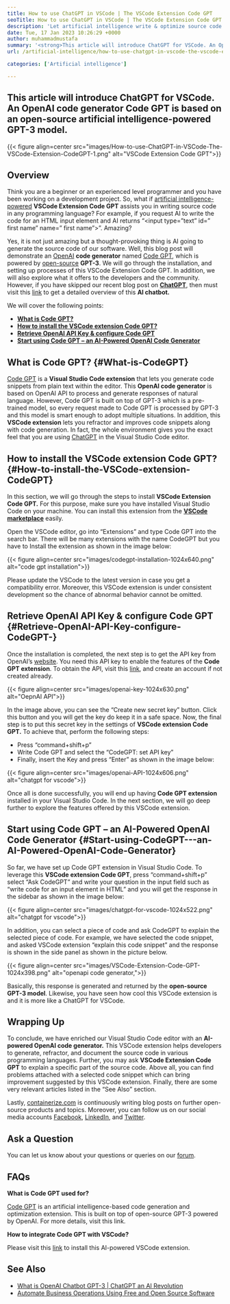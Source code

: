 ```yaml
---
title: How to use ChatGPT in VSCode | The VSCode Extension Code GPT
seoTitle: How to use ChatGPT in VSCode | The VSCode Extension Code GPT
description: 'Let artificial intelligence write & optimize source code using OpenAI API. VSCode Extension Code GPT is powered by GPT-3 which is an open-source NLP model.'
date: Tue, 17 Jan 2023 10:26:29 +0000
author: muhammadmustafa
summary: '<strong>This article will introduce ChatGPT for VSCode. An OpenAI code generator Code GPT is based on an open-source artificial intelligence-powered GPT-3 model.</strong>'
url: /artificial-intelligence/how-to-use-chatgpt-in-vscode-the-vscode-extension-codegpt/

categories: ['Artificial intelligence']

---
```

## **This article will introduce ChatGPT for VSCode. An OpenAI code generator Code GPT is based on an open-source artificial intelligence-powered GPT-3 model.**

{{< figure align=center src="images/How-to-use-ChatGPT-in-VSCode-The-VSCode-Extension-CodeGPT-1.png" alt="VSCode Extension Code GPT">}}  

## Overview 

Think you are a beginner or an experienced level programmer and you have been working on a development project. So, what if [artificial intelligence-powered][1] **VSCode Extension Code GPT** assists you in writing source code in any programming language? For example, if you request AI to write the code for an HTML input element and AI returns “<input type=”text” id=” first name” name=” first name”>”. Amazing? 

Yes, it is not just amazing but a thought-provoking thing is AI going to generate the source code of our software. Well, this blog post will demonstrate an [OpenAI][2] **code generator** named [Code GPT][3], which is powered by [open-source][4] **GPT-3**. We will go through the installation, and setting up processes of this VSCode Extension Code GPT. In addition, we will also explore what it offers to the developers and the community. However, if you have skipped our recent blog post on **[ChatGPT][5]**, then must visit this [link][6] to get a detailed overview of this **AI chatbot.** 

We will cover the following points:

  * [**What is Code GPT?**][7]
  * [**How to install the VSCode extension Code GPT?**][8]
  * [**Retrieve OpenAI API Key & configure Code GPT**][9]
  * [**Start using Code GPT – an AI-Powered OpenAI Code Generator**][10]

## What is Code GPT? {#What-is-CodeGPT}

[Code GPT][3] is a **Visual Studio Code extension** that lets you generate code snippets from plain text within the editor. This **OpenAI code generator** is based on OpenAI API to process and generate responses of natural language. However, Code GPT is built on top of GPT-3 which is a pre-trained model, so every request made to Code GPT is processed by GPT-3 and this model is smart enough to adopt multiple situations. In addition, this **VSCode extension** lets you refractor and improves code snippets along with code generation. In fact, the whole environment gives you the exact feel that you are using [ChatGPT][11] in the Visual Studio Code editor. 

## How to install the VSCode extension Code GPT? {#How-to-install-the-VSCode-extension-CodeGPT}

In this section, we will go through the steps to install **VSCode Extension Code GPT.** For this purpose, make sure you have installed Visual Studio Code on your machine. You can install this extension from the **[VSCode marketplace][12]** easily. 

Open the VSCode editor, go into “Extensions” and type Code GPT into the search bar. There will be many extensions with the name CodeGPT but you have to Install the extension as shown in the image below:

{{< figure align=center src="images/codegpt-installation-1024x640.png" alt="code gpt installation">}}  

Please update the VSCode to the latest version in case you get a compatibility error. Moreover, this VSCode extension is under consistent development so the chance of abnormal behavior cannot be omitted.

## Retrieve OpenAI API Key & configure Code GPT  {#Retrieve-OpenAI-API-Key-configure-CodeGPT-}

Once the installation is completed, the next step is to get the API key from OpenAI’s [website][13]. You need this API key to enable the features of the **Code GPT extension**. To obtain the API, visit this [link][13], and create an account if not created already. 

{{< figure align=center src="images/openai-key-1024x630.png" alt="OepnAI API">}}  

In the image above, you can see the “Create new secret key” button. Click this button and you will get the key do keep it in a safe space. Now, the final step is to put this secret key in the settings of **VSCode extension Code GPT.** To achieve that, perform the following steps:

  * Press “command+shift+p”
  * Write Code GPT and select the “CodeGPT: set API key”
  * Finally, insert the Key and press “Enter” as shown in the image below:

{{< figure align=center src="images/openai-API-1024x606.png" alt="chatgpt for vscode">}}  

Once all is done successfully, you will end up having **Code GPT extension** installed in your Visual Studio Code. In the next section, we will go deep further to explore the features offered by this VSCode extension.

## Start using Code GPT – an AI-Powered OpenAI Code Generator {#Start-using-CodeGPT---an-AI-Powered-OpenAI-Code-Generator}

So far, we have set up Code GPT extension in Visual Studio Code. To leverage this **VSCode extension Code GPT**, press “command+shift+p” select “Ask CodeGPT” and write your question in the input field such as “write code for an input element in HTML” and you will get the response in the sidebar as shown in the image below:

{{< figure align=center src="images/chatgpt-for-vscode-1024x522.png" alt="chatgpt for vscode">}}  

In addition, you can select a piece of code and ask CodeGPT to explain the selected piece of code. For example, we have selected the code snippet, and asked VSCode extension “explain this code snippet” and the response is shown in the side panel as shown in the picture below. 

{{< figure align=center src="images/VSCode-Extension-Code-GPT-1024x398.png" alt="openapi code generator,">}}  

Basically, this response is generated and returned by the **open-source GPT-3 model**. Likewise, you have seen how cool this VSCode extension is and it is more like a ChatGPT for VSCode. 

## Wrapping Up

To conclude, we have enriched our Visual Studio Code editor with an **AI-powered OpenAI code generator.** This VSCode extension helps developers to generate, refractor, and document the source code in various programming languages. Further, you may ask **VSCode Extension Code GPT** to explain a specific part of the source code. Above all, you can find problems attached with a selected code snippet which can bring improvement suggested by this VSCode extension. Finally, there are some very relevant articles listed in the “See Also” section.

Lastly, [containerize.com][4] is continuously writing blog posts on further open-source products and topics. Moreover, you can follow us on our social media accounts [Facebook][14], [LinkedIn][15], and [Twitter][16].

## Ask a Question

You can let us know about your questions or queries on our [forum][17].

## FAQs

**What is Code GPT used for?**

[Code GPT][3] is an artificial intelligence-based code generation and optimization extension. This is built on top of open-source GPT-3 powered by OpenAI. For more details, visit this link.

**How to integrate Code GPT with VSCode?**

Please visit this [link][9] to install this AI-powered VSCode extension.

## See Also

  * [What is OpenAI Chatbot GPT-3 | ChatGPT an AI Revolution][6]
  * [Automate Business Operations Using Free and Open Source Software][18]

 [1]: https://blog.containerize.com/category/artificial-intelligence/
 [2]: https://openai.com/
 [3]: https://marketplace.visualstudio.com/items?itemName=timkmecl.codegpt3
 [4]: https://www.containerize.com/
 [5]: https://en.wikipedia.org/wiki/GPT-3
 [6]: https://blog.containerize.com/2023/01/10/what-is-openai-chatbot-gpt-3-chatgpt-an-ai-revolution/
 [7]: #What-is-CodeGPT
 [8]: #How-to-install-the-VSCode-extension-CodeGPT
 [9]: #Retrieve-OpenAI-API-Key-configure-CodeGPT-
 [10]: #Start-using-CodeGPT---an-AI-Powered-OpenAI-Code-Generator
 [11]: https://openai.com/blog/chatgpt/
 [12]: https://marketplace.visualstudio.com/vscode
 [13]: https://beta.openai.com/account/api-keys
 [14]: https://web.facebook.com/containerize
 [15]: https://www.linkedin.com/company/containerize/
 [16]: https://twitter.com/containerize_co
 [17]: https://forum.containerize.com/
 [18]: https://blog.containerize.com/2020/08/27/automate-business-operations-using-open-source-software/